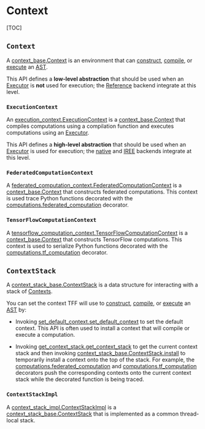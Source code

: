 # Context

[TOC]

## `Context`

A
[context_base.Context](https://github.com/tensorflow/federated/blob/main/tensorflow_federated/python/core/impl/context_stack/context_base.py)
is an environment that can [construct](tracing.md), [compile](compilation.md),
or [execute](execution.md) an [AST](compilation.md#ast).

This API defines a **low-level abstraction** that should be used when an
[Executor](execution.md#executor) is **not** used for execution; the
[Reference](backend.md#reference) backend integrate at this level.

### `ExecutionContext`

An
[execution_context.ExecutionContext](https://github.com/tensorflow/federated/blob/main/tensorflow_federated/python/core/impl/execution_contexts/sync_execution_context.py)
is a
[context_base.Context](https://github.com/tensorflow/federated/blob/main/tensorflow_federated/python/core/impl/context_stack/context_base.py)
that compiles computations using a compilation function and executes
computations using an [Executor](execution.md#executor).

This API defines a **high-level abstraction** that should be used when an
[Executor](execution.md#executor) is used for execution; the
[native](backend.md#native) and [IREE](backend.md#iree) backends integrate at
this level.

### `FederatedComputationContext`

A
[federated_computation_context.FederatedComputationContext](https://github.com/tensorflow/federated/blob/main/tensorflow_federated/python/core/impl/federated_context/federated_computation_context.py)
is a
[context_base.Context](https://github.com/tensorflow/federated/blob/main/tensorflow_federated/python/core/impl/context_stack/context_base.py)
that constructs federated computations. This context is used trace Python
functions decorated with the
[computations.federated_computation](https://github.com/tensorflow/federated/blob/main/tensorflow_federated/python/core/api/computations.py)
decorator.

### `TensorFlowComputationContext`

A
[tensorflow_computation_context.TensorFlowComputationContext](https://github.com/tensorflow/federated/blob/main/tensorflow_federated/python/core/impl/tensorflow_context/tensorflow_computation_context.py)
is a
[context_base.Context](https://github.com/tensorflow/federated/blob/main/tensorflow_federated/python/core/impl/context_stack/context_base.py)
that constructs TensorFlow computations. This context is used to serialize
Python functions decorated with the
[computations.tf_computation](https://github.com/tensorflow/federated/blob/main/tensorflow_federated/python/core/api/computations.py)
decorator.

## `ContextStack`

A
[context_stack_base.ContextStack](https://github.com/tensorflow/federated/blob/main/tensorflow_federated/python/core/impl/context_stack/context_stack_base.py)
is a data structure for interacting with a stack of [Contexts](#context).

You can set the context TFF will use to [construct](tracing.md),
[compile](compilation.md), or [execute](execution.md) an
[AST](compilation.md#ast) by:

*   Invoking
    [set_default_context.set_default_context](https://github.com/tensorflow/federated/blob/main/tensorflow_federated/python/core/impl/context_stack/set_default_context.py)
    to set the default context. This API is often used to install a context that
    will compile or execute a computation.

*   Invoking
    [get_context_stack.get_context_stack](https://github.com/tensorflow/federated/blob/main/tensorflow_federated/python/core/impl/context_stack/get_context_stack.py)
    to get the current context stack and then invoking
    [context_stack_base.ContextStack.install](https://github.com/tensorflow/federated/blob/main/tensorflow_federated/python/core/impl/context_stack/context_stack_base.py)
    to temporarily install a context onto the top of the stack. For example, the
    [computations.federated_computation](https://github.com/tensorflow/federated/blob/main/tensorflow_federated/python/core/api/computations.py)
    and
    [computations.tf_computation](https://github.com/tensorflow/federated/blob/main/tensorflow_federated/python/core/api/computations.py)
    decorators push the corresponding contexts onto the current context stack
    while the decorated function is being traced.

### `ContextStackImpl`

A
[context_stack_impl.ContextStackImpl](https://github.com/tensorflow/federated/blob/main/tensorflow_federated/python/core/impl/context_stack/context_stack_impl.py)
is a
[context_stack_base.ContextStack](https://github.com/tensorflow/federated/blob/main/tensorflow_federated/python/core/impl/context_stack/context_stack_base.py)
that is implemented as a common thread-local stack.
